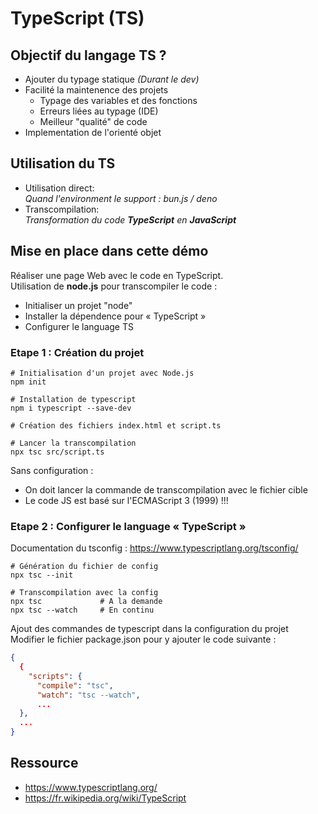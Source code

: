 # TypeScript (TS)

## Objectif du langage TS ?
- Ajouter du typage statique *(Durant le dev)*
- Facilité la maintenence des projets
  - Typage des variables et des fonctions
  - Erreurs liées au typage (IDE)
  - Meilleur "qualité" de code
- Implementation de l'orienté objet

## Utilisation du TS
- Utilisation direct: \
  *Quand l'environment le support : bun.js / deno*
- Transcompilation: \
  *Transformation du code **TypeScript** en **JavaScript***

## Mise en place dans cette démo
Réaliser une page Web avec le code en TypeScript. \
Utilisation de **node.js** pour transcompiler le code : 
 - Initialiser un projet "node"
 - Installer la dépendence pour « TypeScript »
 - Configurer le language TS

### Etape 1 : Création du projet
```
# Initialisation d'un projet avec Node.js
npm init

# Installation de typescript
npm i typescript --save-dev

# Création des fichiers index.html et script.ts

# Lancer la transcompilation
npx tsc src/script.ts
```
Sans configuration :
- On doit lancer la commande de transcompilation avec le fichier cible
- Le code JS est basé sur l'ECMAScript 3 (1999) !!!

### Etape 2 : Configurer le language « TypeScript »
Documentation du tsconfig : https://www.typescriptlang.org/tsconfig/
```
# Génération du fichier de config
npx tsc --init 

# Transcompilation avec la config
npx tsc             # A la demande
npx tsc --watch     # En continu
```

Ajout des commandes de typescript dans la configuration du projet \
Modifier le fichier package.json pour y ajouter le code suivante : 

```json
{
  {
    "scripts": {
      "compile": "tsc",
      "watch": "tsc --watch",
      ...
  },
  ...
}
```



## Ressource
- https://www.typescriptlang.org/
- https://fr.wikipedia.org/wiki/TypeScript